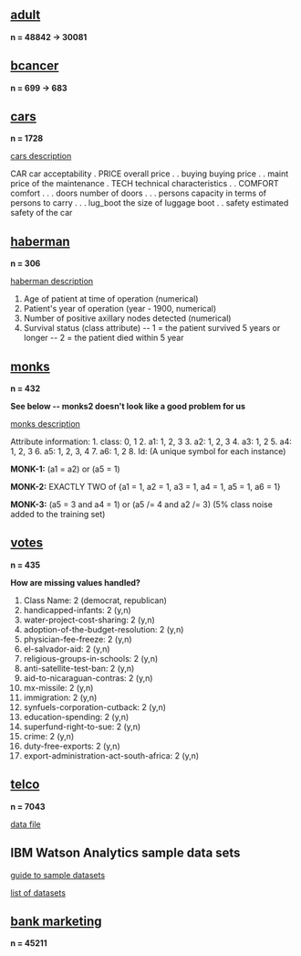 ## [adult](https://archive.ics.uci.edu/ml/datasets/Adult)

**n = 48842 -> 30081**

## [bcancer](https://archive.ics.uci.edu/ml/datasets/Breast+Cancer+Wisconsin+%28Original%29)

**n = 699 -> 683**

## [cars](https://archive.ics.uci.edu/ml/datasets/Car+Evaluation)

**n = 1728**

[cars description](https://archive.ics.uci.edu/ml/machine-learning-databases/car/car.names)

   CAR                      car acceptability
   . PRICE                  overall price
   . . buying               buying price
   . . maint                price of the maintenance
   . TECH                   technical characteristics
   . . COMFORT              comfort
   . . . doors              number of doors
   . . . persons            capacity in terms of persons to carry
   . . . lug_boot           the size of luggage boot
   . . safety               estimated safety of the car

## [haberman](https://archive.ics.uci.edu/ml/datasets/Haberman%27s+Survival)

**n = 306**

[haberman description](https://archive.ics.uci.edu/ml/machine-learning-databases/haberman/haberman.names)

1. Age of patient at time of operation (numerical) 
2. Patient's year of operation (year - 1900, numerical) 
3. Number of positive axillary nodes detected (numerical) 
4. Survival status (class attribute) 
-- 1 = the patient survived 5 years or longer 
-- 2 = the patient died within 5 year

## [monks](https://archive.ics.uci.edu/ml/datasets/MONK%27s+Problems)

**n = 432**

**See below -- monks2 doesn't look like a good problem for us**

[monks description](https://archive.ics.uci.edu/ml/machine-learning-databases/monks-problems/monks.names)

Attribute information:
    1. class: 0, 1 
    2. a1:    1, 2, 3
    3. a2:    1, 2, 3
    4. a3:    1, 2
    5. a4:    1, 2, 3
    6. a5:    1, 2, 3, 4
    7. a6:    1, 2
    8. Id:    (A unique symbol for each instance)

**MONK-1:** (a1 = a2) or (a5 = 1)

**MONK-2:** EXACTLY TWO of {a1 = 1, a2 = 1, a3 = 1, a4 = 1, a5 = 1, a6 = 1}

**MONK-3:** (a5 = 3 and a4 = 1) or (a5 /= 4 and a2 /= 3)
       (5% class noise added to the training set)

## [votes](https://archive.ics.uci.edu/ml/datasets/Congressional+Voting+Records)

**n = 435**

**How are missing values handled?**

1. Class Name: 2 (democrat, republican) 
2. handicapped-infants: 2 (y,n) 
3. water-project-cost-sharing: 2 (y,n) 
4. adoption-of-the-budget-resolution: 2 (y,n) 
5. physician-fee-freeze: 2 (y,n) 
6. el-salvador-aid: 2 (y,n) 
7. religious-groups-in-schools: 2 (y,n) 
8. anti-satellite-test-ban: 2 (y,n) 
9. aid-to-nicaraguan-contras: 2 (y,n) 
10. mx-missile: 2 (y,n) 
11. immigration: 2 (y,n) 
12. synfuels-corporation-cutback: 2 (y,n) 
13. education-spending: 2 (y,n) 
14. superfund-right-to-sue: 2 (y,n) 
15. crime: 2 (y,n) 
16. duty-free-exports: 2 (y,n) 
17. export-administration-act-south-africa: 2 (y,n)

## [telco](https://www.ibm.com/communities/analytics/watson-analytics-blog/predictive-insights-in-the-telco-customer-churn-data-set/)

**n = 7043**

[data file](https://community.watsonanalytics.com/wp-content/uploads/2015/03/WA_Fn-UseC_-Telco-Customer-Churn.csv)

## IBM Watson Analytics sample data sets

[guide to sample datasets](https://www.ibm.com/communities/analytics/watson-analytics-blog/guide-to-sample-datasets/)

[list of datasets](https://www.ibm.com/communities/analytics/watson-analytics/resources/?r=dataset#resource-table)

## [bank marketing](https://archive.ics.uci.edu/ml/datasets/Bank+Marketing)

**n = 45211**
